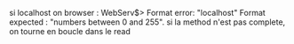si localhost on browser : WebServ$> Format error: "localhost" Format expected : "numbers between 0 and 255". 
si la method n'est pas complete, on tourne en boucle dans le read